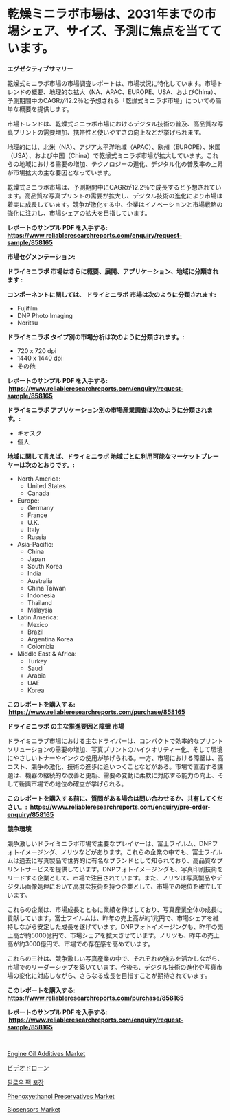 <p><h1>乾燥ミニラボ市場は、2031年までの市場シェア、サイズ、予測に焦点を当てています。</h1></p><p><strong>エグゼクティブサマリー</strong></p>
<p><p>乾燥式ミニラボ市場の市場調査レポートは、市場状況に特化しています。市場トレンドの概要、地理的な拡大（NA、APAC、EUROPE、USA、およびChina）、予測期間中のCAGRが12.2％と予想される「乾燥式ミニラボ市場」についての簡単な概要を提供します。</p><p>市場トレンドは、乾燥式ミニラボ市場におけるデジタル技術の普及、高品質な写真プリントの需要増加、携帯性と使いやすさの向上などが挙げられます。</p><p>地理的には、北米（NA）、アジア太平洋地域（APAC）、欧州（EUROPE）、米国（USA）、および中国（China）で乾燥式ミニラボ市場が拡大しています。これらの地域における需要の増加、テクノロジーの進化、デジタル化の普及率の上昇が市場拡大の主な要因となっています。</p><p>乾燥式ミニラボ市場は、予測期間中にCAGRが12.2％で成長すると予想されています。高品質な写真プリントの需要が拡大し、デジタル技術の進化により市場は着実に成長しています。競争が激化する中、企業はイノベーションと市場戦略の強化に注力し、市場シェアの拡大を目指しています。</p></p>
<p><strong>レポートのサンプル PDF を入手する: <a href="https://www.reliableresearchreports.com/enquiry/request-sample/858165">https://www.reliableresearchreports.com/enquiry/request-sample/858165</a></strong></p>
<p><strong>市場セグメンテーション:</strong></p>
<p><strong> ドライミニラボ 市場はさらに概要、展開、アプリケーション、地域に分類されます :</strong></p>
<p><strong>コンポーネントに関しては、 ドライミニラボ 市場は次のように分類されます: &nbsp;</strong></p>
<p><ul><li>Fujifilm</li><li>DNP Photo Imaging</li><li>Noritsu</li></ul></p>
<p><strong> ドライミニラボ タイプ別の市場分析は次のように分類されます。:</strong></p>
<p><ul><li>720 x 720 dpi</li><li>1440 x 1440 dpi</li><li>その他</li></ul></p>
<p><strong>レポートのサンプル PDF を入手する: &nbsp;<a href="https://www.reliableresearchreports.com/enquiry/request-sample/858165">https://www.reliableresearchreports.com/enquiry/request-sample/858165</a></strong></p>
<p><strong> ドライミニラボ アプリケーション別の市場産業調査は次のように分類されます。:</strong></p>
<p><ul><li>キオスク</li><li>個人</li></ul></p>
<p><strong>地域に関して言えば、ドライミニラボ 地域ごとに利用可能なマーケットプレーヤーは次のとおりです。:</strong></p>
<p><ul>
    <li>
        North America:
        <ul>
            <li>United States</li>
            <li>Canada</li>
        </ul>
    </li>
    <li>
        Europe:
        <ul>
            <li>Germany</li>
            <li>France</li>
            <li>U.K.</li>
            <li>Italy</li>
            <li>Russia</li>
        </ul>
    </li>
    <li>
        Asia-Pacific:
        <ul>
            <li>China</li>
            <li>Japan</li>
            <li>South Korea</li>
            <li>India</li>
            <li>Australia</li>
            <li>China Taiwan</li>
            <li>Indonesia</li>
            <li>Thailand</li>
            <li>Malaysia</li>
        </ul>
    </li>
    <li>
        Latin America:
        <ul>
            <li>Mexico</li>
            <li>Brazil</li>
            <li>Argentina Korea</li>
            <li>Colombia</li>
        </ul>
    </li>
    <li>
        Middle East & Africa:
        <ul>
            <li>Turkey</li>
            <li>Saudi</li>
            <li>Arabia</li>
            <li>UAE</li>
            <li>Korea</li>
        </ul>
    </li>
    </ul></p>
<p><strong>このレポートを購入する: &nbsp;<a href="https://www.reliableresearchreports.com/purchase/858165">https://www.reliableresearchreports.com/purchase/858165</a></strong></p>
<p><strong>ドライミニラボ の主な推進要因と障壁 市場</strong></p>
<p><p>ドライミニラブ市場における主なドライバーは、コンパクトで効率的なプリントソリューションの需要の増加、写真プリントのハイクオリティー化、そして環境にやさしいトナーやインクの使用が挙げられる。一方、市場における障壁は、高コスト、競争の激化、技術の進歩に追いつくことなどがある。市場で直面する課題は、機器の継続的な改善と更新、需要の変動に柔軟に対応する能力の向上、そして新興市場での地位の確立が挙げられる。</p></p>
<p><strong>このレポートを購入する前に、質問がある場合は問い合わせるか、共有してください。:&nbsp; <a href="https://www.reliableresearchreports.com/enquiry/pre-order-enquiry/858165">https://www.reliableresearchreports.com/enquiry/pre-order-enquiry/858165</a></strong></p>
<p><strong>競争環境</strong></p>
<p><p>競争激しいドライミニラボ市場で主要なプレイヤーは、富士フイルム、DNPフォトイメージング、ノリツなどがあります。これらの企業の中でも、富士フイルムは過去に写真製品で世界的に有名なブランドとして知られており、高品質なプリントサービスを提供しています。DNPフォトイメージングも、写真印刷技術をリードする企業として、市場で注目されています。また、ノリツは写真製品やデジタル画像処理において高度な技術を持つ企業として、市場での地位を確立しています。</p><p>これらの企業は、市場成長とともに業績を伸ばしており、写真産業全体の成長に貢献しています。富士フイルムは、昨年の売上高が約1兆円で、市場シェアを維持しながら安定した成長を遂げています。DNPフォトイメージングも、昨年の売上高が約5000億円で、市場シェアを拡大させています。ノリツも、昨年の売上高が約3000億円で、市場での存在感を高めています。</p><p>これらの三社は、競争激しい写真産業の中で、それぞれの強みを活かしながら、市場でのリーダーシップを築いています。今後も、デジタル技術の進化や写真市場の変化に対応しながら、さらなる成長を目指すことが期待されています。</p></p>
<p><strong>このレポートを購入する: &nbsp; <a href="https://www.reliableresearchreports.com/purchase/858165">https://www.reliableresearchreports.com/purchase/858165</a></strong></p>
<p><strong>レポートのサンプル PDF を入手する: &nbsp;<a href="https://www.reliableresearchreports.com/enquiry/request-sample/858165">https://www.reliableresearchreports.com/enquiry/request-sample/858165</a></strong><strong></strong></p>
<p>&nbsp;</p>
<p><p><a href="https://issuu.com/reportprime-2/docs/engine-oil-additives-market-size-2030.pptx">Engine Oil Additives Market</a></p><p><a href="https://github.com/joaejkdzgyljvo6/Market-Research-Report-List-1/blob/main/82372449300.md">ビデオドローン</a></p><p><a href="https://github.com/vsap75a286l/Market-Research-Report-List-1/blob/main/23363278480.md">필로우 팩 포장</a></p><p><a href="https://zircon-bluebell-299.notion.site/Phenoxyethanol-Preservatives-Market-Size-Furnishes-Valuable-Information-Encompassing-Market-Share-M-4867058ad3574b479386ffda7e38e298">Phenoxyethanol Preservatives Market</a></p><p><a href="https://view.publitas.com/reportprime-1/biosensors-market-research-report-provides-thorough-industry-overview-which-offers-an-in-depth-analysis-of-product-trends-and-new-market-divisions/">Biosensors Market</a></p></p>